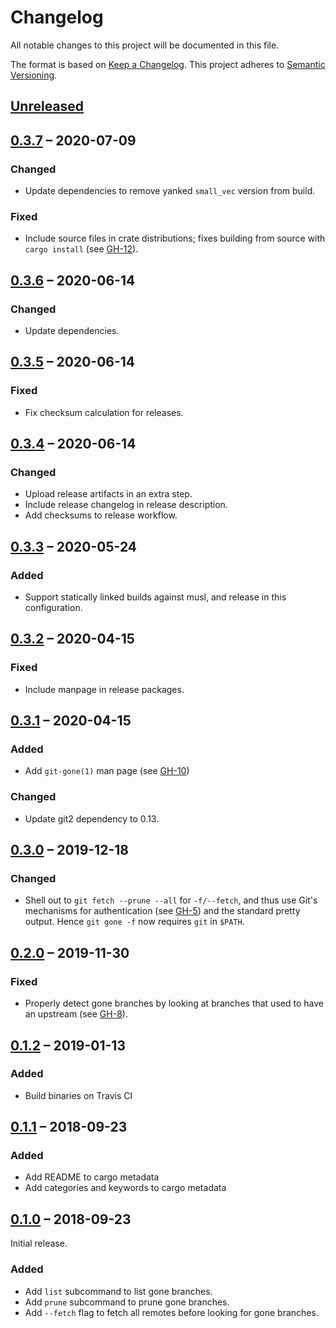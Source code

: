 # Changelog
All notable changes to this project will be documented in this file.

The format is based on [Keep a Changelog](http://keepachangelog.com/en/1.0.0/).
This project adheres to [Semantic Versioning](http://semver.org/spec/v2.0.0.html).

## [Unreleased]

## [0.3.7] – 2020-07-09
### Changed
- Update dependencies to remove yanked `small_vec` version from build.

### Fixed
- Include source files in crate distributions; fixes building from source with
  `cargo install` (see [GH-12]).

[GH-12]: https://codeberg.org/flausch/git-gone/issues/12

## [0.3.6] – 2020-06-14
### Changed
- Update dependencies.

## [0.3.5] – 2020-06-14
### Fixed
- Fix checksum calculation for releases.

## [0.3.4] – 2020-06-14
### Changed
- Upload release artifacts in an extra step.
- Include release changelog in release description.
- Add checksums to release workflow.

## [0.3.3] – 2020-05-24
### Added
- Support statically linked builds against musl, and release in this
  configuration.

## [0.3.2] – 2020-04-15
### Fixed
- Include manpage in release packages.

## [0.3.1] – 2020-04-15
### Added
* Add `git-gone(1)` man page (see [GH-10])

### Changed
* Update git2 dependency to 0.13.

[GH-10]: https://codeberg.org/flausch/git-gone/pulls/10

## [0.3.0] – 2019-12-18
### Changed
* Shell out to `git fetch --prune --all` for `-f/--fetch`, and thus use Git's
  mechanisms for authentication (see [GH-5]) and the standard pretty output.
  Hence `git gone -f` now requires `git` in `$PATH`.

[GH-5]: https://codeberg.org/flausch/git-gone/issues/5

## [0.2.0] – 2019-11-30
### Fixed
* Properly detect gone branches by looking at branches that used to have an
  upstream (see [GH-8]).

[GH-8]: https://codeberg.org/flausch/git-gone/pulls/8

## [0.1.2] – 2019-01-13
### Added
* Build binaries on Travis CI

## [0.1.1] – 2018-09-23
### Added
* Add README to cargo metadata
* Add categories and keywords to cargo metadata

## [0.1.0] – 2018-09-23

Initial release.

### Added

* Add `list` subcommand to list gone branches.
* Add `prune` subcommand to prune gone branches.
* Add `--fetch` flag to fetch all remotes before looking for gone branches.

[0.1.0]: https://codeberg.org/flausch/git-gone/releases/tag/v0.1.0
[0.1.1]: https://codeberg.org/flausch/git-gone/compare/v0.1.0...v0.1.1
[0.1.2]: https://codeberg.org/flausch/git-gone/compare/v0.1.1...v0.1.2
[0.2.0]: https://codeberg.org/flausch/git-gone/compare/v0.1.2...v0.2.0
[0.3.0]: https://codeberg.org/flausch/git-gone/compare/v0.2.0...v0.3.0
[0.3.1]: https://codeberg.org/flausch/git-gone/compare/v0.3.0...v0.3.1
[0.3.2]: https://codeberg.org/flausch/git-gone/compare/v0.3.1...v0.3.2
[0.3.3]: https://codeberg.org/flausch/git-gone/compare/v0.3.2...v0.3.3
[0.3.4]: https://codeberg.org/flausch/git-gone/compare/v0.3.3...v0.3.4
[0.3.5]: https://codeberg.org/flausch/git-gone/compare/v0.3.4...v0.3.5
[0.3.6]: https://codeberg.org/flausch/git-gone/compare/v0.3.5...v0.3.6
[0.3.7]: https://codeberg.org/flausch/git-gone/compare/v0.3.6...v0.3.7
[Unreleased]: https://codeberg.org/flausch/git-gone/compare/v0.3.7...HEAD
